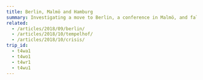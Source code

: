 ```yaml
---
title: Berlin, Malmö and Hamburg
summary: Investigating a move to Berlin, a conference in Malmö, and falling in love with Hamburg.
related:
  - /articles/2018/09/berlin/
  - /articles/2018/10/tempelhof/
  - /articles/2018/10/crisis/
trip_id:
  - t4wa1
  - t4wo1
  - t4wr1
  - t4wu1
---
```

